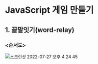 # JavaScript 게임 만들기
## 1. 끝말잇기(word-relay)
### <순서도>
![스크린샷 2022-07-27 오후 4 24 45](https://user-images.githubusercontent.com/71623879/181187094-da2582fa-1907-44de-9266-30a850f7507e.png)